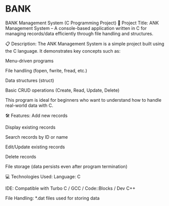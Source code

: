 # BANK
BANK Management System (C Programming Project)
📌 Project Title:
ANK Management System – A console-based application written in C for managing records/data efficiently through file handling and structures.

📋 Description:
The ANK Management System is a simple project built using the C language. It demonstrates key concepts such as:

Menu-driven programs

File handling (fopen, fwrite, fread, etc.)

Data structures (struct)

Basic CRUD operations (Create, Read, Update, Delete)

This program is ideal for beginners who want to understand how to handle real-world data with C.

🛠 Features:
Add new records

Display existing records

Search records by ID or name

Edit/Update existing records

Delete records

File storage (data persists even after program termination)

💻 Technologies Used:
Language: C

IDE: Compatible with Turbo C / GCC / Code::Blocks / Dev C++

File Handling: *.dat files used for storing data
